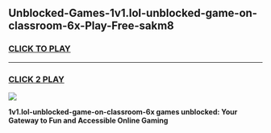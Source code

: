 
## Unblocked-Games-1v1.lol-unblocked-game-on-classroom-6x-Play-Free-sakm8
<h3>
<a href="https://premium76.site?title=1v1.lol-unblocked-game-on-classroom-6x&ref=19M">CLICK TO PLAY</a></h3>
<hr>

<h3>
<a href="https://premium76.site?title=1v1.lol-unblocked-game-on-classroom-6x&ref=19M">CLICK 2 PLAY</a>
  
</h3>

<a href="https://premium76.site?title=1v1.lol-unblocked-game-on-classroom-6x&ref=19M"><img src="https://clearcache.store/games.png"></a>


**1v1.lol-unblocked-game-on-classroom-6x games unblocked: Your Gateway to Fun and Accessible Online Gaming**
